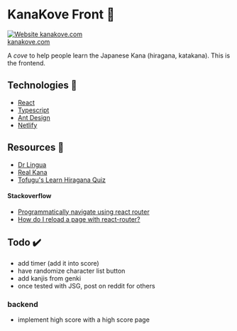 # KanaKove Front 🏯

[![Website kanakove.com](https://img.shields.io/website-up-down-green-red/http/shields.io.svg)](https://kanakove.com/)<br/>
[kanakove.com](https://kanakove.com/)

A _cove_ to help people learn the Japanese Kana (hiragana, katakana). This is the frontend.

## Technologies 🎇

-   [React](https://reactjs.org/)
-   [Typescript](https://www.typescriptlang.org/index.html)
-   [Ant Design](http://ant.design/)
-   [Netlify](https://www.netlify.com/)

## Resources 📎

-   [Dr Lingua](https://drlingua.com/japanese/games/kana-bento/)
-   [Real Kana](https://realkana.com/)
-   [Tofugu's Learn Hiragana Quiz](https://kana-quiz.tofugu.com/)

#### Stackoverflow

-   [Programmatically navigate using react router](https://stackoverflow.com/a/42121109)
-   [How do I reload a page with react-router?](https://stackoverflow.com/a/61123116)

## Todo ✔️

-   add timer (add it into score)
-   have randomize character list button
-   add kanjis from genki
-   once tested with JSG, post on reddit for others

### backend

-   implement high score with a high score page

